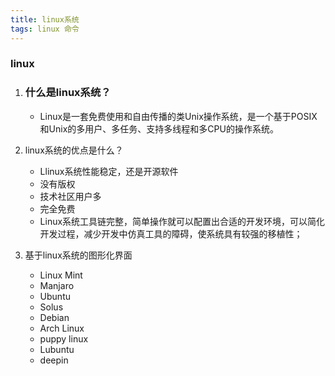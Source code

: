```yaml
---
title: linux系统
tags: linux 命令
---
```


### linux  


1. ### 什么是linux系统？

    - Linux是一套免费使用和自由传播的类Unix操作系统，是一个基于POSIX和Unix的多用户、多任务、支持多线程和多CPU的操作系统。
2. linux系统的优点是什么？
    - Llinux系统性能稳定，还是开源软件
    - 没有版权
    - 技术社区用户多
    - 完全免费
    - Linux系统工具链完整，简单操作就可以配置出合适的开发环境，可以简化开发过程，减少开发中仿真工具的障碍，使系统具有较强的移植性；
3. 基于linux系统的图形化界面
    - Linux Mint
    - Manjaro
    - Ubuntu
    - Solus
    - Debian
    - Arch Linux
    - puppy linux
    - Lubuntu
    - deepin
